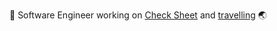 👋 Software Engineer working on [Check Sheet](https://checksheet.app) and [travelling](https://github.com/totallywanderlost/website#readme) 🌏
